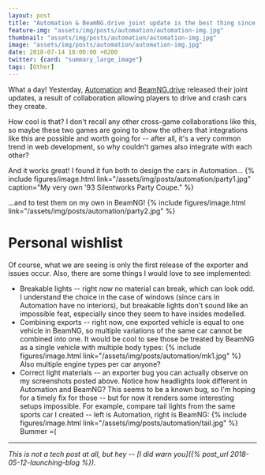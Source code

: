 ```yaml
---
layout: post
title: "Automation & BeamNG.drive joint update is the best thing since sliced bread"
feature-img: "assets/img/posts/automation/automation-img.jpg"
thumbnail: "assets/img/posts/automation/automation-img.jpg"
image: "assets/img/posts/automation/automation-img.jpg"
date: 2018-07-14 18:00:00 +0200
twitter: {card: "summary_large_image"}
tags: [Other]
---
```

What a day! Yesterday, [Automation](https://store.steampowered.com/app/293760/) and [BeamNG.drive](https://store.steampowered.com/app/284160/) released their joint updates,
a result of collaboration allowing players to drive and crash cars they create.

How cool is that? I don't recall any other cross-game collaborations like this, so maybe these two games are going to show the others that integrations like this
are possible and worth going for -- after all, it's a very common trend in web development, so why couldn't games also integrate with each other?

And it works great! I found it fun both to design the cars in Automation...
{% include figures/image.html link="/assets/img/posts/automation/party1.jpg" caption="My very own '93 Silentworks Party Coupe." %}

...and to test them on my own in BeamNG!
{% include figures/image.html link="/assets/img/posts/automation/party2.jpg" %}

# Personal wishlist

Of course, what we are seeing is only the first release of the exporter and issues occur.
Also, there are some things I would love to see implemented:

- Breakable lights -- right now no material can break, which can look odd. I understand the choice in the case of windows (since cars in Automation have no interiors),
  but breakable lights don't sound like an impossible feat, especially since they seem to have insides modelled.
- Combining exports -- right now, one exported vehicle is equal to one vehicle in BeamNG, so multiple variations of the same car cannot be combined into one.
  It would be cool to see those be treated by BeamNG as a single vehicle with multiple body types:
  {% include figures/image.html link="/assets/img/posts/automation/mk1.jpg" %}
  Also multiple engine types per car anyone?
- Correct light materials -- an exporter bug you can actually observe on my screenshots posted above. Notice how headlights look different in Automation and BeamNG?
  This seems to be a known bug, so I'm hoping for a timely fix for those -- but for now it renders some interesting setups impossible.
  For example, compare tail lights from the same sports car I created -- left is Automation, right is BeamNG:
  {% include figures/image.html link="/assets/img/posts/automation/tail.jpg" %}
  Bummer =(

***

*This is not a tech post at all, but hey -- [I did warn you]({% post_url 2018-05-12-launching-blog %}).*
